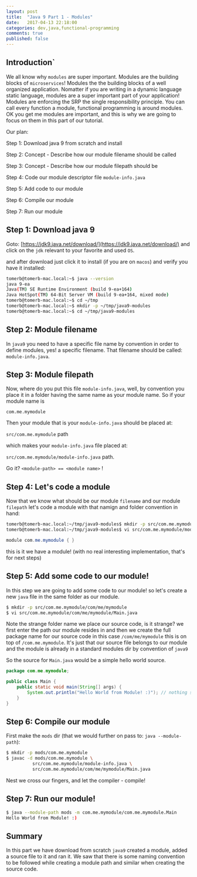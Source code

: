 ```yaml
---
layout: post
title:  "Java 9 Part 1 - Modules"
date:   2017-04-13 22:18:00
categories: dev,java,functional-programming
comments: true
published: false
---
```


## Introduction`

We all know why `modules` are super important.  Modules are the building blocks of `microservices`! Modules the the building blocks of a well organized application.  Nomatter if you are writing in a dynamic language static language, modules are a super important part of your application! Modules are enforcing the SRP the single responsibility principle. You can call every function a module, functional programming is around modules.  OK you get me modules are important, and this is why we are going to focus on them in this part of our tutorial.

Our plan:

Step 1: Download java 9 from scratch and install

Step 2: Concept - Describe how our module filename should be called

Step 3: Concept - Describe how our module filepath should be

Step 4: Code our module descriptor file `module-info.java`

Step 5: Add code to our module

Step 6: Compile our module

Step 7: Run our module

## Step 1: Download java 9

Goto: [https://jdk9.java.net/download/](https://jdk9.java.net/download/) and click on the `jdk` relevant to your favorite and used `OS`.

and after download just click it to install (if you are on `macos`) and verify you have it installed:

```bash
tomerb@tomerb-mac.local:~$ java --version
java 9-ea
Java(TM) SE Runtime Environment (build 9-ea+164)
Java HotSpot(TM) 64-Bit Server VM (build 9-ea+164, mixed mode)
tomerb@tomerb-mac.local:~$ cd ~/tmp
tomerb@tomerb-mac.local:~$ mkdir -p ~/tmp/java9-modules
tomerb@tomerb-mac.local:~$ cd ~/tmp/java9-modules
```

## Step 2: Module filename

In `java9` you need to have a specific file name by convention in order to define modules, yes! a specific filename.  That filename should be called: `module-info.java`.

## Step 3: Module filepath

Now, where do you put this file `module-info.java`, well, by convention you place it in a folder having the same name as your module name.  So if your module name is 
 
 `com.me.mymodule` 
 
 Then your module that is your `module-info.java` should be placed at:
 
 `src/com.me.mymodule` path
 
 which makes your `module-info.java` file placed at:
 
 `src/com.me.mymodule/module-info.java` path.
 
Go it? `<module-path> == <module name>` !
 
## Step 4: Let's code a module

Now that we know what should be our module `filename` and our module `filepath` let's code a module with that namign and folder convention in hand:

```bash
tomerb@tomerb-mac.local:~/tmp/java9-modules$ mkdir -p src/com.me.mymodule
tomerb@tomerb-mac.local:~/tmp/java9-modules$ vi src/com.me.mymodule/module-info.java
```

```java
module com.me.mymodule { }
```

this is it we have a module! (with no real interesting implementation, that's for next steps)

## Step 5: Add some code to our module! 

In this step we are going to add some code to our module! so let's create a new `java` file in the same folder as our module.

```bash
$ mkdir -p src/com.me.mymodule/com/me/mymodule
$ vi src/com.me.mymodule/com/me/mymodule/Main.java
```

Note the strange folder name we place our source code, is it strange? we first enter the path our module resides in and then we create the full package name for our source code in this case `/com/me/mymodule` this is on top of `/com.me.mymodule`.  It's just that our source file belongs to our module and the module is already in a standard modules dir by convention of `java9`

So the source for `Main.java` would be a simple hello world source.

```java
package com.me.mymodule;

public class Main {
    public static void main(String[] args) {
        System.out.println("Hello World from Module! :)"); // nothing special here, standard java < 9 class.
    }
}
```

## Step 6: Compile our module
 
First make the `mods` dir (that we would further on pass to: `java --module-path`):

```bash
$ mkdir -p mods/com.me.mymodule
$ javac -d mods/com.me.mymodule \
          src/com.me.mymodule/module-info.java \
          src/com.me.mymodule/com/me/mymodule/Main.java
```

Nest we cross our fingers, and let the compiler - compile!

## Step 7: Run our module!

```bash
$ java --module-path mods -m com.me.mymodule/com.me.mymodule.Main
Hello World from Module! :)
```

## Summary

In this part we have download from scratch `java9` created a module, added a source file to it and ran it.  We saw that there is some naming convention to be followed while creating a module path and similar when creating the source code.
